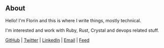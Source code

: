 ## About

Hello! I'm Florin and this is where I write things, mostly technical.

I'm interested and work with Ruby, Rust, Crystal and devops related stuff.

[GitHub](https://github.com/lipanski/)
|
[Twitter](https://twitter.com/helloflorin)
|
[LinkedIn](https://www.linkedin.com/in/florinlipan/)
|
[Email](mailto:florinlipan@gmail.com)
|
[Feed](/feed.xml)
